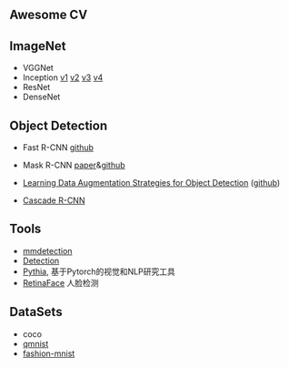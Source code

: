 ## Awesome CV



## ImageNet

- VGGNet
- Inception [v1](http://arxiv.org/abs/1409.4842) [v2](http://arxiv.org/abs/1502.03167) [v3](http://arxiv.org/abs/1512.00567) [v4](http://arxiv.org/abs/1602.07261)
- ResNet
- DenseNet

## Object Detection

- Fast R-CNN [github](<https://github.com/rbgirshick/fast-rcnn>)
- Mask R-CNN [paper](<https://arxiv.org/abs/1703.06870>)&[github](<https://github.com/matterport/Mask_RCNN>)

- [Learning Data Augmentation Strategies for Object Detection](<https://arxiv.org/abs/1906.11172>) ([github](<https://github.com/tensorflow/tpu/tree/master/models/official/detection>))
- [Cascade R-CNN](https://mp.weixin.qq.com/s?__biz=MzIwMTE1NjQxMQ==&mid=2247487486&idx=1&sn=dcaca7b7b1122a4aeac0efe8bf9571c4&chksm=96f37daaa184f4bc46c9281685004db4404b254040abd490144f6ab492a82e0c415aab782368&mpshare=1&scene=1&srcid=#rd)

## Tools

- [mmdetection](https://github.com/open-mmlab/mmdetection)
- [Detection](<https://github.com/facebookresearch/Detectron>)
- [Pythia](https://github.com/facebookresearch/pythia), 基于Pytorch的视觉和NLP研究工具
- [RetinaFace](<https://mp.weixin.qq.com/s?__biz=MzIwMTE1NjQxMQ==&mid=2247487588&idx=1&sn=069dcd37a3182b039c7ff658e413fc40&chksm=96f36230a184eb2659d4a94eec6c41d4250ff8a1bcc2be909a16584d2fdece984060b150b3ed&mpshare=1&scene=1&srcid=#rd>) 人脸检测


## DataSets

- coco
- [qmnist](https://github.com/facebookresearch/qmnist)
- [fashion-mnist](https://github.com/zalandoresearch/fashion-mnist)

  